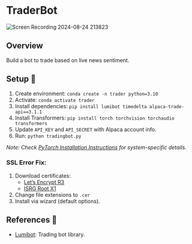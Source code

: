 
# TraderBot
![Screen Recording 2024-08-24 213823](https://github.com/user-attachments/assets/c12868f6-2b8d-45a2-982a-ea58f3bb91a7)


## Overview
Build a bot to trade based on live news sentiment.



## Setup 🚀
1. Create environment: `conda create -n trader python=3.10`
2. Activate: `conda activate trader`
3. Install dependencies: `pip install lumibot timedelta alpaca-trade-api==3.1.1`
4. Install Transformers: `pip install torch torchvision torchaudio transformers`
5. Update `API_KEY` and `API_SECRET` with Alpaca account info.
6. Run: `python tradingbot.py`

*Note: Check [PyTorch Installation Instructions](https://pytorch.org/) for system-specific details.*

### SSL Error Fix:
1. Download certificates:
   - [Let’s Encrypt R3](https://letsencrypt.org/certs/lets-encrypt-r3.pem)
   - [ISRG Root X1](https://letsencrypt.org/certs/isrg-root-x1-cross-signed.pem)
2. Change file extensions to `.cer`
3. Install via wizard (default options).

## References 🔗
- [Lumibot](https://github.com/Lumiwealth/lumibot): Trading bot library.
